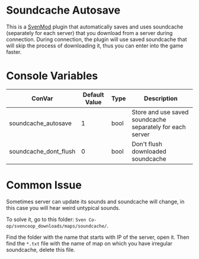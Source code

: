 # Soundcache Autosave
This is a [SvenMod](https://github.com/sw1ft747/svenmod) plugin that automatically saves and uses soundcache (separately for each server) that you download from a server during connection. During connection, the plugin will use saved soundcache that will skip the process of downloading it, thus you can enter into the game faster.

# Console Variables
ConVar | Default Value | Type | Description
--- | --- | --- | ---
soundcache_autosave | 1 | bool | Store and use saved soundcache separately for each server
soundcache_dont_flush | 0 | bool | Don't flush downloaded soundcache

# Common Issue
Sometimes server can update its sounds and soundcache will change, in this case you will hear weird untypical sounds.

To solve it, go to this folder: `Sven Co-op/svencoop_downloads/maps/soundcache/`.

Find the folder with the name that starts with IP of the server, open it. Then find the `*.txt` file with the name of map on which you have irregular soundcache, delete this file.

